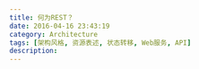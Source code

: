 ```yaml
---
title: 何为REST？
date: 2016-04-16 23:43:19
category: Architecture
tags: [架构风格, 资源表述, 状态转移, Web服务, API]
description:
---
```

